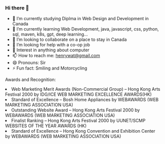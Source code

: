 ### Hi there 👋

- 🔭 I’m currently studying Diplma in Web Design and Development in Canada
- 🌱 I’m currently learning Web Development, java, javascript, css, python, sql, maven, k8s, gpt, deep learning...
- 👯 I’m looking to collaborate on a place to stay in Canada
- 🤔 I’m looking for help with a co-op job
- 💬 Interest in anything about computer
- 📫 How to reach me: henrywat@gmail.com
- 😄 Pronouns: Sir
- ⚡ Fun fact: Smiling and Motorcycling

Awards and Recognition:
<li>Web Marketing Merit Awards (Non-Commercial Group) – Hong Kong Arts Festival 2000 by IDG/ICE WEB MARKETING EXCELLENCE AWARDS(HK)
<li>Standard of Excellence – Bosh Home Appliances by WEBAWARDS (WEB MARKETING ASSOCIATION USA)
<li>Outstanding Website Award – Hong Kong Arts Festival 2000 by WEBAWARDS (WEB MARKETING ASSOCIATION USA)
<li>Finalist Ranking – Hong Kong Arts Festival 2000 by UUNET/SCMP WEBSITES OF THE YEAR AWARDS (HK)
<li>Standard of Excellence – Hong Kong Convention and Exhibition Center by WEBAWARDS (WEB MARKETING ASSOCIATION USA)

